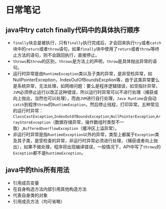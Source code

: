 # 日常笔记

## java中try catch finally代码中的具体执行顺序

+ `finally`块总是被执行，只有`finally`执行完成后，才会回来执行`try`或者`catch`块中的`return`或者`throw`语句，如果`finally`块中使用了`return`或者`throw`等终止方法的语句，则不会跳回执行，直接停止。
+ `throws`和`throw`的区别，`throws`是方法上的声明，`throw`是具体抛出异常的语句。
+ 运行时异常是由`RuntimeException`类以及子类的异常，是非受检异常，如NullPointerException，IndexOutOfBoundsExcption等，由于这类异常要么是系统异常，无法处理，如网络问题：要么是程序逻辑错误，如空指针异常，`JVM`必须停止运行以改正这种错误，所以运行时异常可以不进行处理（捕获或向上抛出，当然也可以处理），而由`JVM`进行自行处理，`Java Runtime`会自动`catch`到程序`throw`的`RuntimeExcption`，然后停止线程，打印异常。五种常见的运行时异常：
`ClassCastException`,`IndexOutOfBoundsException`,`NullPointerException`,`ArrayStoreException`（数据存储异常，操作数组时类型不一致）,`BufferedOverflowException`（缓冲区上溢异常）。
+ 非运行时异常是指`RuntimeException`以外的异常，类型上都属于`Exception`类及其子类，是受检查的异常，非运行时异常必须进行处理，（捕获或者向上抛出），如果不做处理，程序将出现编译错误，一般情况下，API中写了`throws`的`Exception`都不是`RuntimeException`。

## java中的this所有用法
+ 引用成员变量
+ 在自身构造方法内部引用其他构造方法
+ 代表自身类的对象
+ 引用成员方法（均可省略）